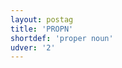```yaml
---
layout: postag
title: 'PROPN'
shortdef: 'proper noun'
udver: '2'
---
```

<!-- Interlanguage links updated Ne 5. května 2024, 18:19:40 CEST -->
